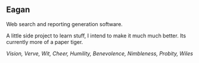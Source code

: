 ## Eagan
Web search and reporting generation software. 

A little side project to learn stuff, I intend to make it much much better.
Its currently more of a paper tiger.

*Vision, Verve, Wit, Cheer, Humility, Benevolence, Nimbleness, Probity, Wiles*